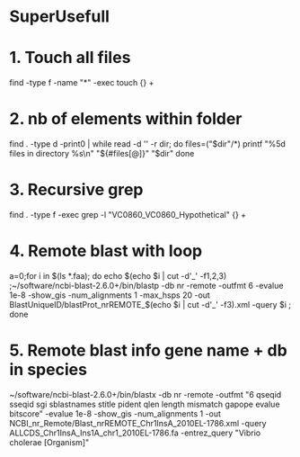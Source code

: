 # SuperUsefull


# 1. Touch all files
find  -type f  -name "*" -exec touch {} +

# 2. nb of elements within folder
find . -type d -print0 | while read -d '' -r dir; do
    files=("$dir"/*)
    printf "%5d files in directory %s\n" "${#files[@]}" "$dir"
done

# 3.  Recursive grep
 find . -type f -exec grep -l "VC0860_VC0860_Hypothetical" {} +
 
# 4. Remote blast with loop
 a=0;for i in $(ls *.faa); do echo $(echo $i | cut -d'_' -f1,2,3) ;~/software/ncbi-blast-2.6.0+/bin/blastp -db nr -remote -outfmt 6 -evalue 1e-8 -show_gis -num_alignments 1 -max_hsps 20 -out BlastUniqueID/blastProt_nrREMOTE_$(echo $i | cut -d'_' -f3).xml -query $i  ; done
 
 # 5. Remote blast info gene name + db in species
 ~/software/ncbi-blast-2.6.0+/bin/blastx -db nr -remote -outfmt "6 qseqid sseqid sgi sblastnames stitle pident qlen length mismatch gapope evalue bitscore" -evalue 1e-8 -show_gis -num_alignments 1 -out NCBI_nr_Remote/Blast_nrREMOTE_Chr1InsA_2010EL-1786.xml -query ALLCDS_Chr1InsA_Ins1A_chr1_2010EL-1786.fa -entrez_query  "Vibrio cholerae [Organism]"


